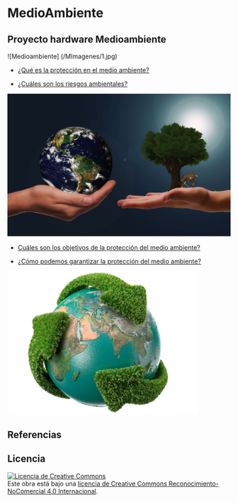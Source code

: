 # MedioAmbiente

## Proyecto hardware Medioambiente

![Medioambiente] (/MImagenes/1.jpg)

- [¿Qué es la protección en el medio ambiente?](/Medioambiente/What.md)

- [¿Cuáles son los riesgos ambientales?](/Medioambiente/Riesgos.md)
  
![Medioambiente2](/MImagenes/2.jpg)

- [Cuáles son los objetivos de la protección del medio ambiente?](/Medioambiente/Objetivos.md)

- [¿Cómo podemos garantizar la protección del medio ambiente?](/Medioambiente/Proteccion.md)
  
![Medioambiente3](/MImagenes/3.jpg)

## Referencias

## Licencia

<a rel="license" href="http://creativecommons.org/licenses/by-nc/4.0/"><img alt="Licencia de Creative Commons" style="border-width:0" src="https://i.creativecommons.org/l/by-nc/4.0/88x31.png" /></a><br />Este obra está bajo una <a rel="license" href="http://creativecommons.org/licenses/by-nc/4.0/">licencia de Creative Commons Reconocimiento-NoComercial 4.0 Internacional</a>.
